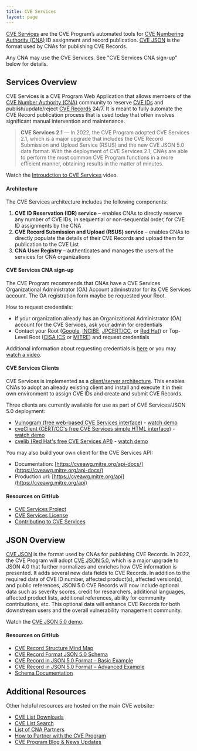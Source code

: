 ```yaml
---
title: CVE Services
layout: page
---
```


[CVE Services](https://github.com/CVEProject/cve-services) are the CVE Program’s automated tools for [CVE Numbering Authority (CNA)](https://www.cve.org/ProgramOrganization/CNAs) ID assignment and record publication. [CVE JSON](https://cveproject.github.io/automation-cve-services#json-overview) is the format used by CNAs for publishing CVE Records.

Any CNA may use the CVE Services. See "CVE Services CNA sign-up" below for details.  

## Services Overview

CVE Services is a CVE Program Web Application that allows members of the [CVE Number Authority (CNA)](https://www.cve.org/PartnerInformation/Partner#CNA) community to reserve [CVE IDs](https://www.cve.org/ResourcesSupport/Glossary?activeTerm=glossaryCVEID) and publish/update/reject [CVE Records](https://www.cve.org/ResourcesSupport/Glossary?activeTerm=glossaryRecord) 24/7. It is meant to fully automate the CVE Record publication process that is used today that often involves significant manual intervention and maintenance.

><strong>CVE Services 2.1</strong> &mdash; In 2022, the CVE Program adopted CVE Services 2.1, which is a major upgrade that includes the CVE Record Submission and Upload Service (RSUS) and the new CVE JSON 5.0 data format. With the deployment of CVE Services 2.1, CNAs are able to perform the most common CVE Program functions in a more efficient manner, obtaining results in the matter of minutes. 

Watch the [Introudction to CVE Services](https://youtu.be/K2OoRpDhzss) video. 

#### Architecture

The CVE Services architecture includes the following components: 

<ol>
  <li><strong>CVE ID Reservation (IDR) service</strong> – enables CNAs to directly reserve any number of CVE IDs, in sequential or non-sequential order, for CVE ID assignments by the CNA</li>
  <li><strong>CVE Record Submission and Upload (RSUS) service</strong> – enables CNAs to directly populate the details of their CVE Records and upload them for publication to the CVE List</li>
  <li><strong>CNA User Registry</strong> – authenticates and manages the users of the services for CNA organizations</li>
</ol>

#### CVE Services CNA sign-up 

The CVE Program recommends that CNAs have a CVE Services Organizational Administrator (OA) Account adminstrator for its CVE Services account. The OA registration form maybe be requested your Root. 

How to request credentials:

* If your organization already has an Organizational Administrator (OA) account for the CVE Services, ask your admin for credentials
* Contact your Root ([Google](https://www.cve.org/PartnerInformation/ListofPartners/partner/Google), [INCIBE](https://www.cve.org/PartnerInformation/ListofPartners/partner/INCIBE), [JPCERT/CC](https://www.cve.org/PartnerInformation/ListofPartners/partner/jpcert), or [Red Hat](https://www.cve.org/PartnerInformation/ListofPartners/partner/redhat)) or Top-Level Root ([CISA ICS](https://www.cve.org/PartnerInformation/ListofPartners/partner/icscert) or [MITRE](https://www.cve.org/PartnerInformation/ListofPartners/partner/mitre)) and request credentials 

Additional information about requesting credentials is [here]([https://cveproject.github.io/automation-cve-services-getting-started#](https://cveproject.github.io/automation-cve-services-getting-started#cna-management-of-cve-services-accounts)) or you may [watch a video](https://youtu.be/KSNvidMTKNA).

#### CVE Services Clients

CVE Services is implemented as a [client/server architecture](https://github.com/CVEProject/cve-services). This enables CNAs to adopt an already existing client and install and execute it in their own environment to assign CVE IDs and create and submit CVE Records. 

Three clients are currently available for use as part of CVE Services/JSON 5.0 deployment:

* [Vulnogram (free web-based CVE Services interface)](https://vulnogram.github.io/cve5/#editor) - [watch demo](https://youtu.be/o3V-fmQpC0o)
* [cveClient (CERT/CC's free CVE Services simple HTML interface)](https://github.com/CERTCC/cveClient) - [watch demo](https://youtu.be/kqeM4noRnsg)
* [cvelib (Red Hat's free CVE Services API)](https://github.com/RedHatProductSecurity/cvelib) - [watch demo](https://youtu.be/qOCd4S8JMa0)

You may also build your own client for the CVE Services API:

* Documentation: [https://cveawg.mitre.org/api-docs/](https://cveawg.mitre.org/api-docs/)
* Production url: [https://cveawg.mitre.org/api](https://cveawg.mitre.org/api) 

#### Resources on GitHub

* [CVE Services Project](https://github.com/CVEProject/cve-services#project)
* [CVE Services License](https://github.com/CVEProject/cve-services/blob/dev/LICENSE)
* [Contributing to CVE Services](https://github.com/CVEProject/cve-services/blob/dev/CONTRIBUTING.md)


## JSON Overview

[CVE JSON](https://github.com/CVEProject/cve-schema) is the format used by CNAs for publishing CVE Records. In 2022, the CVE Program will adopt [CVE JSON 5.0](https://github.com/CVEProject/cve-schema/blob/master/schema/v5.0/CVE_JSON_5.0_schema.json), which is a major upgrade to JSON 4.0 that further normalizes and enriches how CVE information is presented. It adds several new data fields to CVE Records. In addition to the required data of CVE ID number, affected product(s), affected version(s), and public references, JSON 5.0 CVE Records will now include optional data such as severity scores, credit for researchers, additional languages, affected product lists, additional references, ability for community contributions, etc. This optional data will enhance CVE Records for both downstream users and the overall vulnerability management community. 

Watch the [CVE JSON 5.0 demo](https://youtu.be/YWZECqzRI7M).

#### Resources on GitHub 

* [CVE Record Structure Mind Map](https://cveproject.github.io/cve-schema/schema/v5.0/docs/mindmap.html)
* [CVE Record Format JSON 5.0 Schema](https://github.com/CVEProject/cve-schema/blob/master/schema/v5.0/CVE_JSON_5.0_schema.json)
* [CVE Record in JSON 5.0 Format – Basic Example](https://github.com/cveproject/cve-schema/blob/master/schema/v5.0/docs/basic-example.json)
* [CVE Record in JSON 5.0 Format – Advanced Example](https://github.com/cveproject/cve-schema/blob/master/schema/v5.0/docs/advanced-example.json)
* [Schema Documentation](https://cveproject.github.io/cve-schema/schema/v5.0/docs/)

## Additional Resources

Other helpful resources are hosted on the main CVE website:

* [CVE List Downloads](https://www.cve.org/Downloads)
* [CVE List Search](https://www.cve.org/)
* [List of CNA Partners](https://www.cve.org/PartnerInformation/ListofPartners)
* [How to Partner with the CVE Program](https://www.cve.org/PartnerInformation/Partner#HowToBecomeAPartner)
* [CVE Program Blog & News Updates](https://www.cve.org/Media/News/AllNews)
